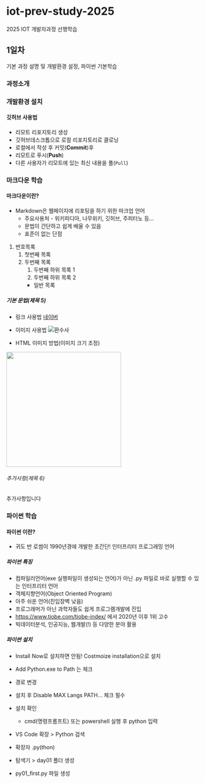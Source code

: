 # iot-prev-study-2025
2025 IOT 개발자과정 선행학습

## 1일차
기본 과정 설명 및 개발환경 설정, 파이썬 기본학습

### 과정소개

### 개발환경 설치

#### 깃허브 사용법
- 리모트 리포지토리 생성
- 깃허브데스크톱으로 로컬 리포지토리로 클로닝
- 로컬에서 작성 후 커밋(**Commit**)후
- 리모트로 푸시(**Push**)
- 다른 사용자가 리모트에 있는 최신 내용을 풀(`Pull`)

### 마크다운 학습

#### 마크다운이란?
- Markdown은 웹페이지에 리포팅을 하기 위한 마크업 언어
    - 주요사용처 - 위키피디아, 나무위키, 깃허브, 주피터노 등...
    - 문법이 간단하고 쉽게 배울 수 있음
    - 표준이 없는 단점

1.  번호목록
    1. 첫번째 목록
    2. 두번째 목록
        1. 두번째 하위 목록 1
        2. 두번째 하위 목록 2
        - 일반 목록

##### 기본 문법(제목 5)
- 링크 사용법
[네이버](https://www.naver.com)

- 이미지 사용법
![환수사](https://ssl.pstatic.net/melona/libs/1522/1522020/aa5b48b7e7f7e1e6d44c_20250109174152630.jpg)

- HTML 이미지 방법(이미지 크기 조정)
<img src="https://ssl.pstatic.net/melona/libs/1522/1522020/aa5b48b7e7f7e1e6d44c_20250109174152630.jpg" width="300">

###### 추가사항(제목 6)
추가사항입니다

### 파이썬 학습

#### 파이썬 이란?
- 귀도 반 로썸이 1990년경에 개발한 초간단! 인터프리터 프로그래밍 언어

##### 파이썬 특징
- 컴파일러언어(exe 실행파일이 생성되는 언어)가 아닌 .py 파일로 바로 실행할 수 있는 인터프리터 언어
- 객체지향언어(Object Oriented Program)
- 아주 쉬운 언어(진입장벽 낮음)
- 프로그래머가 아닌 과학자들도 쉽게 프로그램개발에 진입
- https://www.tiobe.com/tiobe-index/ 에서 2020년 이후 1위 고수
- 빅데이터분석, 인공지능, 웹개발(!) 등 다양한 분야 활용

##### 파이썬 설치
- Install Now로 설치하면 안됨! Costmoize installation으로 설치
- Add Python.exe to Path 는 체크
- 경로 변경
- 설치 후 Disable MAX Langs PATH... 체크 필수
- 설치 확인
    - cmd(명령프롬프트) 또는 powershell 실행 후 python 입력

- VS Code 확장 > Python 검색
- 확장자 .py(thon)
- 탐색기 > day01 폴더 생성
- py01_first.py 파일 생성